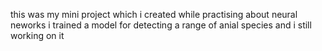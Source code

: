 this was my mini project which i created while practising about neural neworks i trained a model for detecting a range of anial species and i still working on it

